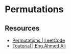 # Permutations
## Resources 
- [Permutations | LeetCode](https://leetcode.com/problems/permutations/)
- [Toutorial | Eng.Ahmed Ali](https://www.youtube.com/watch?v=bj2Qdu08XYw&t=316s)

